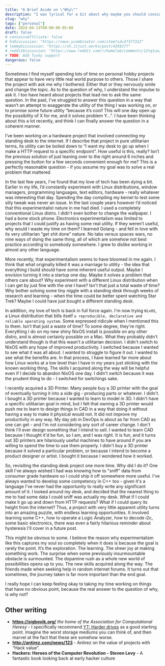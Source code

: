```yaml
---
title: "A Brief Aside on \"Why\""
description: "I wax lyrical for a bit about why maybe you should consider taking on apparently pointless projects."
slug: "why"
tags: ["personal"]
date: 2024-04-13T00:00:00-05:00
draft: false
# containsAffiliate: false
# hnDiscussion: "https://news.ycombinator.com/item?id=37377322"
# lemmyDiscussion: "https://sh.itjust.works/post/4359277" 
# redditDiscussion: "https://www.reddit.com/r/homelab/comments/12tq1ue/home_lab_upgrades_why_this_mutant_motherboardcpu/"
# TODO: Add Tusky support
dangerous: false
---
```


Sometimes I find myself spending lots of time on personal hobby projects that
appear to have very little real world purpose to others. Those I share the
project with ask me why I bothered. Either that or they nervously smile and
change the topic. As to the question of why, I understand the impulse to ask it.
I too have heard about projects that lead me to ask the same question. In the
past, I’ve struggled to answer this question in a way that wasn’t an attempt to
exaggerate the utility of the thing I was working on, or to promise some future
utility “because it’s cool! This will one day open up the possibility of X for
me, and it solves problem Y...”. I have been thinking about this a lot recently,
and think I can finally answer the question in a coherent manner.

I’ve been working on a hardware project that involved connecting my standing
desk to the internet. If I describe that project in pure utilitarian terms, its
utility can be boiled down to “I want my desk to go up when I make a HTTP request to a
specific endpoint”. How useful is this, really? Isn’t the previous solution of
just leaning over to the right around 6 inches and pressing the button for a few
seconds convenient enough for me? This is a perfectly reasonable question - if
you assume my goal was to solve a real problem that mattered.

In the last few years, I’ve found that my love of tech has been dying a bit.
Earlier in my life, I’d constantly experiment with Linux distributions, window
managers, programming languages, text editors, hardware - really whatever was
interesting that day. Spending the day compiling my kernel to test some silly
tweak was never an issue. In the last couple years however I’d noticed that this
experimentalist nature in me had died. I used a completely conventional Linux
distro. I didn't even bother to change the wallpaper. I had a bone stock phone.
Electronics experimentalism was limited to projects that I could justify as
having some real utility. If they weren’t useful, why would I waste my time on
them? I learned Golang - and fell in love with its very utilitarian “get shit
done” nature. No tabs versus spaces wars, no nine ways of doing the same thing,
all of which are somehow not best practice according to somebody somewhere. I
grew to dislike working in almost any other language.

More recently, that experimentalism seems to have bloomed in me again. I think
that what originally killed it was a marriage to utility - the idea that
everything I build should have some inherent useful output. Maybe I envision
turning it into a startup one day. Maybe it solves a problem that others care
about? Why experiment with a different Linux distribution when I can get by just
fine with the one I have? Isn't that just a total waste of time? Why bother
solving some tiny niggle with a standing desk through weeks of research and
learning - when the time could be better spent watching Star Trek? Maybe I could
have just bought a different standing desk. 

In addition, my love of tech is back in full force again. I'm now trying
`NixOS`, a Linux distribution that bills itself `a reproducible, declarative and
reliable operating system`. Some expressed ridicule when I mentioned this to
them. Isn't that just a waste of time? To some degree, they're right. Everything
I do on my new shiny NixOS install is possible on any other distro, and is
almost certainly possible on a Mac. What they probably didn't understand though
is that this wasn't a utilitarian decision. I didn't switch to NixOS with any
hope of improved productivity. I switched because I wanted to see what it was
all about. I *wanted* to struggle to figure it out. I wanted to see what the
benefits are. In that process, I have learned far more about how Linux works at
a low level than I have in my years just sticking with the known working thing.
The skills I acquired along the way will be helpful even if I decide to abandon
NixOS one day. I didn't switch because it was the prudent thing to do - I
switched for switchings sake. 

I recently acquired a 3D Printer. Many people buy a 3D printer with the goal of
eventually turning it into a side gig - producing parts or whatever. I didn't. I
bought a 3D printer because I wanted to learn to model in 3D. I didn't have a
specific utilitarian goal in mind, but I felt that owning a 3D printer would
push me to learn to design things in CAD in a way that doing it without having a
way to make it physical would not. It did not improve my productivity in any
way. My day job in DevOps is about as far from CAD as one can get - and I'm not
considering any sort of career change. I don't think I'll ever design something
that I intend to sell. I wanted to learn CAD because I thought it'd be fun, so I
am, and I was right. It is fun, and it turns out 3D printers are hilariously
useful machines to have around if you are willing to spend the time to use them
properly. I didn't buy a 3D printer because it solved a particular problem, or
because I intend to become a product designer or artist. I bought it because I
wondered how it worked.

So, revisiting the standing desk project one more time. Why did I do it? One
skill I've always wished I had was knowing how to "sniff" data from consumer
grade hardware so I could ship it off somewhere more useful. I've always wanted
to develop some competency in C++ too - given it's a language I've never had the
opportunity to really write any significant amount of it. I looked around my
desk, and decided that the nearest thing to me to had some data I could sniff
was actually my desk. What if I could make it go up and down from HTTP requests?
What if I could query its height from the internet? Thus, a project with very
little apparent utility turns into an amazing puzzle, with endless learning
opportunities. It involved learning some C++, how to operate a Logic Analyzer,
how to decode i2c, some basic electronics, there was even a fairly hilarious
reminder about hysteresis I'll cover in a future post. 

This might be obvious to some. I believe the reason why experimentalism like
this captures my soul so completely when it does is because the goal is rarely
the point. It’s the exploration. The learning. The sheer joy at making something
work. The surprise when some previously insurmountable obstacle is surmounted.
The dopamine rush as a whole new world of possibilities opens up to you. The new
skills acquired along the way. The friends made when seeking help in random
internet forums. It turns out that sometimes, the journey taken is far more
important than the end goal. 

I really hope I can keep feeling okay to taking my time working on things that
have no obvious point, because the real answer to the question of why, is why
not?

## Other writing
* **https://sigbovik.org/** *the home of the Association for Computational Heresy* - I specifically recommend [YT: Harder drives](https://www.youtube.com/watch?v=JcJSW7Rprio) as a good starting point. Imagine the worst storage mediums you can think of, and then marvel at the fact that these are somehow worse.
* **http://antirez.com/news/123** - Antirez on the value of projects with “Hack value”. 
* **Hackers: Heroes of the Computer Revolution - Steven Levy** - A fantastic book looking back at early hacker culture
